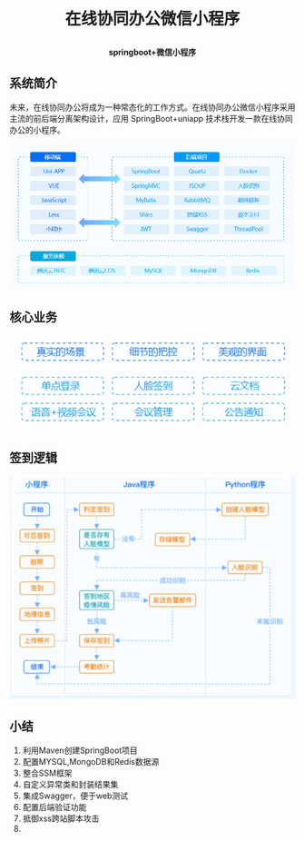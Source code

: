 <h1 align="center" style="margin: 30px 0 30px; font-weight: bold;">在线协同办公微信小程序</h1>
<h4 align="center">springboot+微信小程序</h4>

## 系统简介

未来，在线协同办公将成为一种常态化的工作方式。在线协同办公微信小程序采用主流的前后端分离架构设计，应用 SpringBoot+uniapp 技术栈开发一款在线协同办公的小程序。

![img.png](img.png)

## 核心业务
![531.png](531.png)
## 签到逻辑
![ing.png](ing2.png)

## 小结
1. 利用Maven创建SpringBoot项目
2. 配置MYSQL,MongoDB和Redis数据源
3. 整合SSM框架
4. 自定义异常类和封装结果集
5. 集成Swagger，便于web测试
6. 配置后端验证功能
7. 抵御xss跨站脚本攻击
8. 
